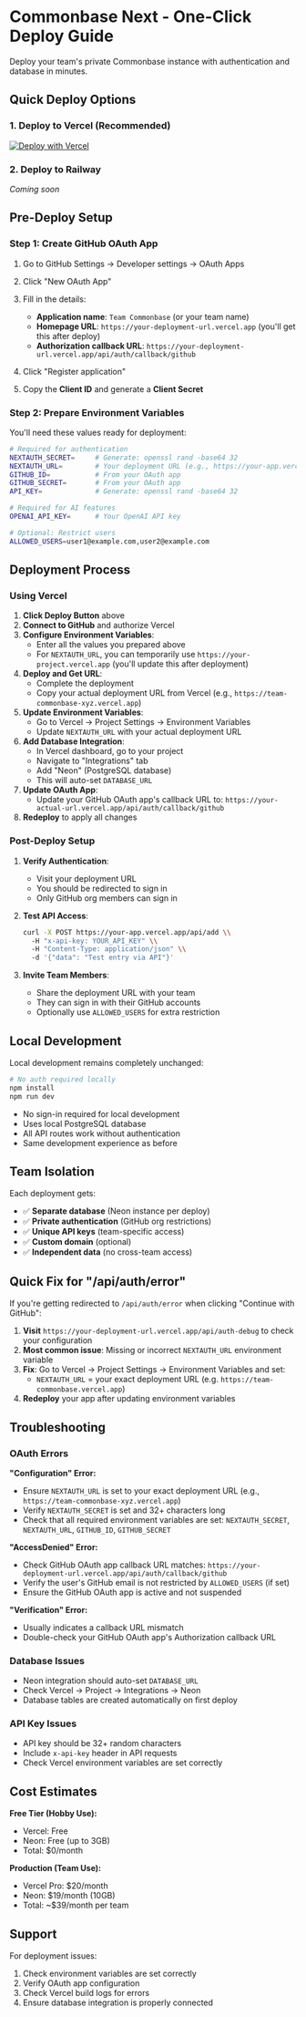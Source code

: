 # Commonbase Next - One-Click Deploy Guide

Deploy your team's private Commonbase instance with authentication and database in minutes.

## Quick Deploy Options

### 1. Deploy to Vercel (Recommended)



[![Deploy with Vercel](https://vercel.com/button)](https://vercel.com/new/clone?repository-url=https%3A%2F%2Fgithub.com%2Fyour-commonbase%2Fcommonbase%2Ftree%2Fauth%2Fcommonbase-next&env=NEXTAUTH_SECRET,NEXTAUTH_URL,GITHUB_ID,GITHUB_SECRET,API_KEY,OPENAI_API_KEY&envDescription=Required%20environment%20variables%20for%20authentication%20and%20API%20access&project-name=team-commonbase&repository-name=team-commonbase)

### 2. Deploy to Railway
*Coming soon*

## Pre-Deploy Setup

### Step 1: Create GitHub OAuth App

1. Go to GitHub Settings → Developer settings → OAuth Apps
2. Click "New OAuth App"
3. Fill in the details:
   - **Application name**: `Team Commonbase` (or your team name)
   - **Homepage URL**: `https://your-deployment-url.vercel.app` (you'll get this after deploy)
   - **Authorization callback URL**: `https://your-deployment-url.vercel.app/api/auth/callback/github`

4. Click "Register application"
5. Copy the **Client ID** and generate a **Client Secret**

### Step 2: Prepare Environment Variables

You'll need these values ready for deployment:

```bash
# Required for authentication
NEXTAUTH_SECRET=     # Generate: openssl rand -base64 32
NEXTAUTH_URL=        # Your deployment URL (e.g., https://your-app.vercel.app)
GITHUB_ID=           # From your OAuth app
GITHUB_SECRET=       # From your OAuth app
API_KEY=             # Generate: openssl rand -base64 32

# Required for AI features
OPENAI_API_KEY=      # Your OpenAI API key

# Optional: Restrict users
ALLOWED_USERS=user1@example.com,user2@example.com
```

## Deployment Process

### Using Vercel

1. **Click Deploy Button** above
2. **Connect to GitHub** and authorize Vercel
3. **Configure Environment Variables**:
   - Enter all the values you prepared above
   - For `NEXTAUTH_URL`, you can temporarily use `https://your-project.vercel.app` (you'll update this after deployment)
4. **Deploy and Get URL**:
   - Complete the deployment
   - Copy your actual deployment URL from Vercel (e.g., `https://team-commonbase-xyz.vercel.app`)
5. **Update Environment Variables**:
   - Go to Vercel → Project Settings → Environment Variables
   - Update `NEXTAUTH_URL` with your actual deployment URL
6. **Add Database Integration**:
   - In Vercel dashboard, go to your project
   - Navigate to "Integrations" tab
   - Add "Neon" (PostgreSQL database)
   - This will auto-set `DATABASE_URL`
7. **Update OAuth App**:
   - Update your GitHub OAuth app's callback URL to: `https://your-actual-url.vercel.app/api/auth/callback/github`
8. **Redeploy** to apply all changes

### Post-Deploy Setup

1. **Verify Authentication**:
   - Visit your deployment URL
   - You should be redirected to sign in
   - Only GitHub org members can sign in

2. **Test API Access**:
   ```bash
   curl -X POST https://your-app.vercel.app/api/add \\
     -H "x-api-key: YOUR_API_KEY" \\
     -H "Content-Type: application/json" \\
     -d '{"data": "Test entry via API"}'
   ```

3. **Invite Team Members**:
   - Share the deployment URL with your team
   - They can sign in with their GitHub accounts
   - Optionally use `ALLOWED_USERS` for extra restriction

## Local Development

Local development remains completely unchanged:

```bash
# No auth required locally
npm install
npm run dev
```

- No sign-in required for local development
- Uses local PostgreSQL database
- All API routes work without authentication
- Same development experience as before

## Team Isolation

Each deployment gets:
- ✅ **Separate database** (Neon instance per deploy)
- ✅ **Private authentication** (GitHub org restrictions)
- ✅ **Unique API keys** (team-specific access)
- ✅ **Custom domain** (optional)
- ✅ **Independent data** (no cross-team access)

## Quick Fix for "/api/auth/error"

If you're getting redirected to `/api/auth/error` when clicking "Continue with GitHub":

1. **Visit** `https://your-deployment-url.vercel.app/api/auth-debug` to check your configuration
2. **Most common issue**: Missing or incorrect `NEXTAUTH_URL` environment variable
3. **Fix**: Go to Vercel → Project Settings → Environment Variables and set:
   - `NEXTAUTH_URL` = your exact deployment URL (e.g. `https://team-commonbase.vercel.app`)
4. **Redeploy** your app after updating environment variables

## Troubleshooting

### OAuth Errors

**"Configuration" Error:**
- Ensure `NEXTAUTH_URL` is set to your exact deployment URL (e.g., `https://team-commonbase-xyz.vercel.app`)
- Verify `NEXTAUTH_SECRET` is set and 32+ characters long
- Check that all required environment variables are set: `NEXTAUTH_SECRET`, `NEXTAUTH_URL`, `GITHUB_ID`, `GITHUB_SECRET`

**"AccessDenied" Error:**
- Check GitHub OAuth app callback URL matches: `https://your-deployment-url.vercel.app/api/auth/callback/github`
- Verify the user's GitHub email is not restricted by `ALLOWED_USERS` (if set)
- Ensure the GitHub OAuth app is active and not suspended

**"Verification" Error:**
- Usually indicates a callback URL mismatch
- Double-check your GitHub OAuth app's Authorization callback URL

### Database Issues
- Neon integration should auto-set `DATABASE_URL`
- Check Vercel → Project → Integrations → Neon
- Database tables are created automatically on first deploy

### API Key Issues
- API key should be 32+ random characters
- Include `x-api-key` header in API requests
- Check Vercel environment variables are set correctly

## Cost Estimates

**Free Tier (Hobby Use):**
- Vercel: Free
- Neon: Free (up to 3GB)
- Total: $0/month

**Production (Team Use):**
- Vercel Pro: $20/month
- Neon: $19/month (10GB)
- Total: ~$39/month per team

## Support

For deployment issues:
1. Check environment variables are set correctly
2. Verify OAuth app configuration
3. Check Vercel build logs for errors
4. Ensure database integration is properly connected